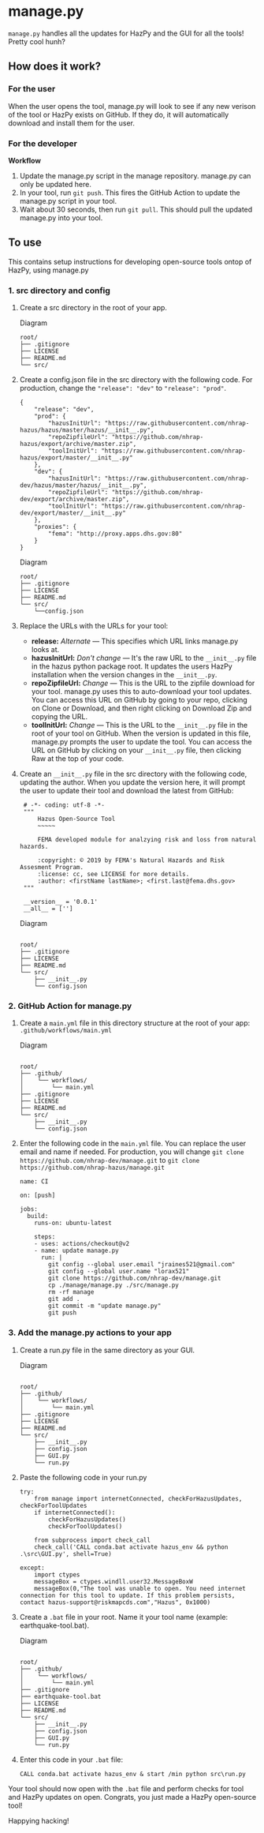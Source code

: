 # manage.py

`manage.py` handles all the updates for HazPy and the GUI for all the tools! Pretty cool hunh?

## How does it work?

### For the user

When the user opens the tool, manage.py will look to see if any new verison of the tool or HazPy exists on GitHub. If they do, it will automatically download and install them for the user.

### For the developer

**Workflow**

1. Update the manage.py script in the manage repository. manage.py can only be updated here.
2. In your tool, run `git push`. This fires the GitHub Action to update the manage.py script in your tool.
3. Wait about 30 seconds, then run `git pull`. This should pull the updated manage.py into your tool.

## To use

This contains setup instructions for developing open-source tools ontop of HazPy, using manage.py

### 1. src directory and config

1. Create a src directory in the root of your app.

   Diagram

   ```
   root/
   ├── .gitignore
   ├── LICENSE
   ├── README.md
   └── src/
   ```

2. Create a config.json file in the src directory with the following code. For production, change the `"release": "dev"` to `"release": "prod"`.

   ```
   {
       "release": "dev",
       "prod": {
           "hazusInitUrl": "https://raw.githubusercontent.com/nhrap-hazus/hazus/master/hazus/__init__.py",
           "repoZipfileUrl": "https://github.com/nhrap-hazus/export/archive/master.zip",
           "toolInitUrl": "https://raw.githubusercontent.com/nhrap-hazus/export/master/__init__.py"
       },
       "dev": {
           "hazusInitUrl": "https://raw.githubusercontent.com/nhrap-dev/hazus/master/hazus/__init__.py",
           "repoZipfileUrl": "https://github.com/nhrap-dev/export/archive/master.zip",
           "toolInitUrl": "https://raw.githubusercontent.com/nhrap-dev/export/master/__init__.py"
       },
       "proxies": {
           "fema": "http://proxy.apps.dhs.gov:80"
       }
   }

   ```

   Diagram

   ```
   root/
   ├── .gitignore
   ├── LICENSE
   ├── README.md
   └── src/
       └──config.json
   ```

3. Replace the URLs with the URLs for your tool:

   - **release:** _Alternate_ — This specifies which URL links manage.py looks at.
   - **hazusInitUrl:** _Don't change_ — It's the raw URL to the `__init__.py` file in the hazus python package root. It updates the users HazPy installation when the version changes in the `__init__.py`.
   - **repoZipfileUrl:** _Change_ — This is the URL to the zipfile download for your tool. manage.py uses this to auto-download your tool updates. You can access this URL on GitHub by going to your repo, clicking on Clone or Download, and then right clicking on Download Zip and copying the URL.
   - **toolInitUrl:** _Change_ — This is the URL to the `__init__.py` file in the root of your tool on GitHub. When the version is updated in this file, manage.py prompts the user to update the tool. You can access the URL on GitHub by clicking on your `__init__.py` file, then clicking Raw at the top of your code.

4. Create an `__init__.py` file in the src directory with the following code, updating the author. When you update the version here, it will prompt the user to update their tool and download the latest from GitHub:

   ```
    # -*- coding: utf-8 -*-
    """
        Hazus Open-Source Tool
        ~~~~~

        FEMA developed module for analzying risk and loss from natural hazards.

        :copyright: © 2019 by FEMA's Natural Hazards and Risk Assesment Program.
        :license: cc, see LICENSE for more details.
        :author: <firstName lastName>; <first.last@fema.dhs.gov>
    """

    __version__ = '0.0.1'
    __all__ = ['']
   ```

   Diagram

   ```

   root/
   ├── .gitignore
   ├── LICENSE
   ├── README.md
   └── src/
       ├── __init__.py
       └── config.json

   ```

### 2. GitHub Action for manage.py

1. Create a `main.yml` file in this directory structure at the root of your app: `.github/workflows/main.yml`

   Diagram

   ```

   root/
   ├── .github/
   │    └── workflows/
   │        └── main.yml
   ├── .gitignore
   ├── LICENSE
   ├── README.md
   └── src/
       ├── __init__.py
       └── config.json

   ```

2. Enter the following code in the `main.yml` file. You can replace the user email and name if needed. For production, you will change `git clone https://github.com/nhrap-dev/manage.git` to `git clone https://github.com/nhrap-hazus/manage.git`

   ```
   name: CI

   on: [push]

   jobs:
     build:
       runs-on: ubuntu-latest

       steps:
       - uses: actions/checkout@v2
       - name: update manage.py
         run: |
           git config --global user.email "jraines521@gmail.com"
           git config --global user.name "lorax521"
           git clone https://github.com/nhrap-dev/manage.git
           cp ./manage/manage.py ./src/manage.py
           rm -rf manage
           git add .
           git commit -m "update manage.py"
           git push
   ```

### 3. Add the manage.py actions to your app

1. Create a run.py file in the same directory as your GUI.

   Diagram

   ```

   root/
   ├── .github/
   │    └── workflows/
   │        └── main.yml
   ├── .gitignore
   ├── LICENSE
   ├── README.md
   └── src/
       ├── __init__.py
       ├── config.json
       ├── GUI.py
       └── run.py

   ```

2. Paste the following code in your run.py

   ```
   try:
       from manage import internetConnected, checkForHazusUpdates, checkForToolUpdates
       if internetConnected():
           checkForHazusUpdates()
           checkForToolUpdates()

       from subprocess import check_call
       check_call('CALL conda.bat activate hazus_env && python .\src\GUI.py', shell=True)

   except:
       import ctypes
       messageBox = ctypes.windll.user32.MessageBoxW
       messageBox(0,"The tool was unable to open. You need internet connection for this tool to update. If this problem persists, contact hazus-support@riskmapcds.com","Hazus", 0x1000)

   ```

3. Create a `.bat` file in your root. Name it your tool name (example: earthquake-tool.bat).

   Diagram

   ```

   root/
   ├── .github/
   │    └── workflows/
   │        └── main.yml
   ├── .gitignore
   ├── earthquake-tool.bat
   ├── LICENSE
   ├── README.md
   └── src/
       ├── __init__.py
       ├── config.json
       ├── GUI.py
       └── run.py

   ```

4. Enter this code in your `.bat` file:

   ```
   CALL conda.bat activate hazus_env & start /min python src\run.py
   ```

Your tool should now open with the `.bat` file and perform checks for tool and HazPy updates on open. Congrats, you just made a HazPy open-source tool!

Happying hacking!
